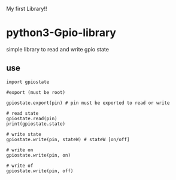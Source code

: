 My first Library!!

# python3-Gpio-library
simple library to read and write gpio state
 ## use

    import gpiostate
    
    #export (must be root)
    
    gpiostate.export(pin) # pin must be exported to read or write 
    
    # read state
    gpiostate.read(pin)
    print(gpiostate.state)
    
    # write state
    gpiostate.write(pin, stateW) # stateW [on/off]
    
    # write on
    gpiostate.write(pin, on)
 
    # write of
    gpiostate.write(pin, off)